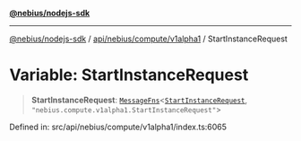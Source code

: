[**@nebius/nodejs-sdk**](../../../../../README.md)

---

[@nebius/nodejs-sdk](../../../../../README.md) / [api/nebius/compute/v1alpha1](../README.md) / StartInstanceRequest

# Variable: StartInstanceRequest

> **StartInstanceRequest**: [`MessageFns`](../../../../../runtime/protos/core/interfaces/MessageFns.md)\<[`StartInstanceRequest`](../interfaces/StartInstanceRequest.md), `"nebius.compute.v1alpha1.StartInstanceRequest"`\>

Defined in: src/api/nebius/compute/v1alpha1/index.ts:6065
